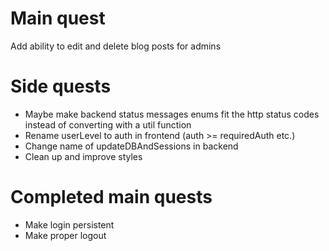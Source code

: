 # Main quest

Add ability to edit and delete blog posts for admins

# Side quests

- Maybe make backend status messages enums fit the http status codes instead of converting with a util function
- Rename userLevel to auth in frontend (auth >= requiredAuth etc.)
- Change name of updateDBAndSessions in backend
- Clean up and improve styles

# Completed main quests

- Make login persistent
- Make proper logout
